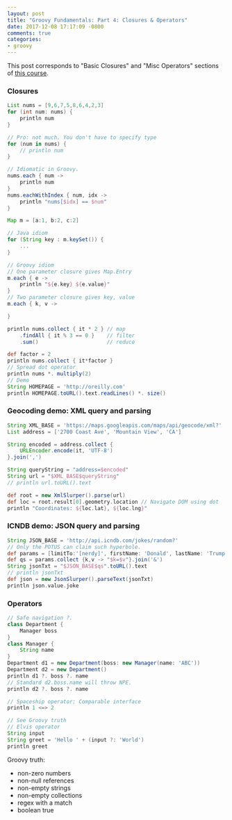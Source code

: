 ```yaml
---
layout: post
title: "Groovy Fundamentals: Part 4: Closures & Operators"
date: 2017-12-08 17:17:09 -0800
comments: true
categories: 
- groovy
---
```


This post corresponds to "Basic Closures" and "Misc Operators" sections of [this course](https://www.safaribooksonline.com/library/view/groovy-programming-fundamentals/9781491926253/).

<!--more-->

### Closures

``` groovy Iterating list with closure
List nums = [9,6,7,5,8,6,4,2,3]
for (int num: nums) {
    println num
}

// Pro: not much. You don't have to specify type
for (num in nums) {
    // println num
}

// Idiomatic in Groovy.
nums.each { num ->
    println num
}
nums.eachWithIndex { num, idx ->
    println "nums[$idx] == $num"
}
```

``` groovy Iterating map with closure
Map m = [a:1, b:2, c:2]

// Java idiom
for (String key : m.keySet()) {
    ...
}

// Groovy idiom
// One parameter closure gives Map.Entry
m.each { e ->
    println "${e.key} ${e.value}"
}
// Two parameter closure gives key, value
m.each { k, v ->

}
```

``` groovy collect method
println nums.collect { it * 2 } // map
    .findAll { it % 3 == 0 }    // filter
    .sum()                      // reduce

def factor = 2
println nums.collect { it*factor }
// Spread dot operator
println nums *. multiply(2)
// Demo
String HOMEPAGE = 'http://oreilly.com'
println HOMEPAGE.toURL().text.readLines() *. size()
```

### Geocoding demo: XML query and parsing

``` groovy
String XML_BASE = 'https://maps.googleapis.com/maps/api/geocode/xml?'
List address = ['2700 Coast Ave', 'Mountain View', 'CA']

String encoded = address.collect {
    URLEncoder.encode(it, 'UTF-8')
}.join(',')

String queryString = "address=$encoded"
String url = "$XML_BASE$queryString"
// println url.toURL().text

def root = new XmlSlurper().parse(url)
def loc = root.result[0].geometry.location // Navigate DOM using dot
println "Coordinates: ${loc.lat}, ${loc.lng}"
```

### ICNDB demo: JSON query and parsing

``` groovy
String JSON_BASE = 'http://api.icndb.com/jokes/random?'
// Only the POTUS can claim such hyperbole.
def params = [limitTo:'[nerdy]', firstName: 'Donald', lastName: 'Trump']
def qs = params.collect {k,v -> "$k=$v"}.join('&')
String jsonTxt = "$JSON_BASE$qs".toURL().text
// println jsonTxt
def json = new JsonSlurper().parseText(jsonTxt)
println json.value.joke
```

### Operators

``` groovy Misc operators in Groovy
// Safe navigation ?.
class Department {
    Manager boss
}
class Manager {
    String name
}
Department d1 = new Department(boss: new Manager(name: 'ABC'))
Department d2 = new Department()
println d1 ?. boss ?. name
// Standard d2.boss.name will throw NPE.
println d2 ?. boss ?. name

// Spaceship operator: Comparable interface
println 1 <=> 2

// See Groovy truth
// Elvis operator
String input
String greet = 'Hello ' + (input ?: 'World')
println greet
```

Groovy truth:

* non-zero numbers
* non-null references
* non-empty strings
* non-empty collections
* regex with a match
* boolean true
